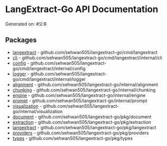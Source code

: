 # LangExtract-Go API Documentation

Generated on: #오후

## Packages

- [langextract](./langextract.md) - github.com/sehwan505/langextract-go/cmd/langextract
- [cli](./cli.md) - github.com/sehwan505/langextract-go/cmd/langextract/internal/cli
- [config](./config.md) - github.com/sehwan505/langextract-go/cmd/langextract/internal/config
- [logger](./logger.md) - github.com/sehwan505/langextract-go/cmd/langextract/internal/logger
- [alignment](./alignment.md) - github.com/sehwan505/langextract-go/internal/alignment
- [chunking](./chunking.md) - github.com/sehwan505/langextract-go/internal/chunking
- [engine](./engine.md) - github.com/sehwan505/langextract-go/internal/engine
- [prompt](./prompt.md) - github.com/sehwan505/langextract-go/internal/prompt
- [visualization](./visualization.md) - github.com/sehwan505/langextract-go/internal/visualization
- [document](./document.md) - github.com/sehwan505/langextract-go/pkg/document
- [extraction](./extraction.md) - github.com/sehwan505/langextract-go/pkg/extraction
- [langextract](./langextract.md) - github.com/sehwan505/langextract-go/pkg/langextract
- [providers](./providers.md) - github.com/sehwan505/langextract-go/pkg/providers
- [types](./types.md) - github.com/sehwan505/langextract-go/pkg/types
